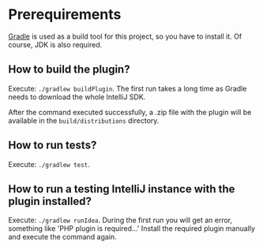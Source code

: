 # Prerequirements

[Gradle][1] is used as a build tool for this project, so you have to install it. Of course, JDK is also required.

## How to build the plugin?

Execute: `./gradlew buildPlugin`. The first run takes a long time as Gradle needs to download the whole IntelliJ SDK. 

After the command executed successfully, a .zip file with the plugin will be available in the `build/distributions` directory. 

## How to run tests?

Execute: `./gradlew test`.

## How to run a testing IntelliJ instance with the plugin installed?

Execute: `./gradlew runIdea`. During the first run you will get an error, something like 'PHP plugin is required...' Install the required plugin manually and execute the command again.

[1]: http://gradle.org/gradle-download/
